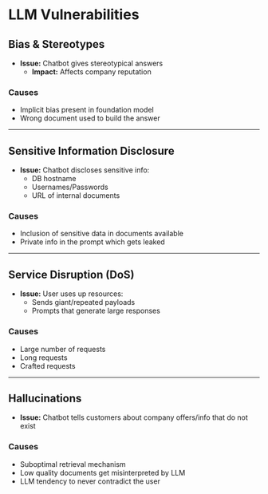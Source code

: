 # LLM Vulnerabilities

## Bias & Stereotypes
- **Issue:** Chatbot gives stereotypical answers
  - **Impact:** Affects company reputation

### Causes
- Implicit bias present in foundation model
- Wrong document used to build the answer

---

## Sensitive Information Disclosure
- **Issue:** Chatbot discloses sensitive info:
  - DB hostname
  - Usernames/Passwords
  - URL of internal documents

### Causes
- Inclusion of sensitive data in documents available
- Private info in the prompt which gets leaked

---

## Service Disruption (DoS)
- **Issue:** User uses up resources:
  - Sends giant/repeated payloads
  - Prompts that generate large responses

### Causes
- Large number of requests
- Long requests
- Crafted requests

---

## Hallucinations
- **Issue:** Chatbot tells customers about company offers/info that do not exist

### Causes
- Suboptimal retrieval mechanism
- Low quality documents get misinterpreted by LLM
- LLM tendency to never contradict the user